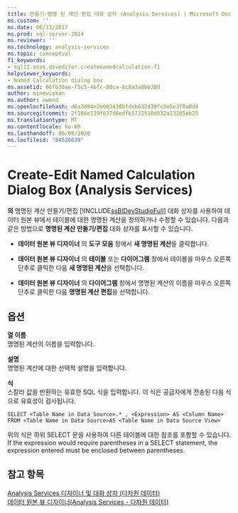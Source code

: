 ```yaml
---
title: 만들기-명명 된 계산 편집 대화 상자 (Analysis Services) | Microsoft Docs
ms.custom: ''
ms.date: 06/13/2017
ms.prod: sql-server-2014
ms.reviewer: ''
ms.technology: analysis-services
ms.topic: conceptual
f1_keywords:
- sql12.asvs.dsveditor.createnamedcalculation.f1
helpviewer_keywords:
- Named Calculation dialog box
ms.assetid: 66fb30ae-f5c5-4bfc-80ca-8c8a3a9bb30d
author: minewiskan
ms.author: owend
ms.openlocfilehash: d6a3d94e2e003410bfdeb632d30fc0e5e3f8a0d4
ms.sourcegitcommit: 2f166e139f637d6edfb5731510d632a13205eb25
ms.translationtype: MT
ms.contentlocale: ko-KR
ms.lasthandoff: 06/08/2020
ms.locfileid: "84526639"
---
```

# <a name="create-edit-named-calculation-dialog-box-analysis-services"></a>Create-Edit Named Calculation Dialog Box (Analysis Services)
  **의** 명명된 계산 만들기/편집 [!INCLUDE[ssBIDevStudioFull](../includes/ssbidevstudiofull-md.md)] 대화 상자를 사용하여 데이터 원본 뷰에서 테이블에 대한 명명된 계산을 정의하거나 수정할 수 있습니다. 다음과 같은 방법으로 **명명된 계산 만들기/편집** 대화 상자를 표시할 수 있습니다.  
  
-   **데이터 원본 뷰 디자이너** 의 **도구 모음** 창에서 **새 명명된 계산**을 클릭합니다.  
  
-   **데이터 원본 뷰 디자이너** 의 **테이블** 또는 **다이어그램** 창에서 테이블을 마우스 오른쪽 단추로 클릭한 다음 **새 명명된 계산**을 선택합니다.  
  
-   **데이터 원본 뷰 디자이너** 의 **다이어그램** 창에서 명명된 계산의 이름을 마우스 오른쪽 단추로 클릭한 다음 **명명된 계산 편집**을 선택합니다.  
  
## <a name="options"></a>옵션  
 **열 이름**  
 명명된 계산의 이름을 입력합니다.  
  
 **설명**  
 명명된 계산에 대한 선택적 설명을 입력합니다.  
  
 **식**  
 스칼라 값을 반환하는 유효한 SQL 식을 입력합니다. 이 식은 공급자에게 전송된 다음 식으로 유효성이 검사됩니다.  
  
```  
SELECT <Table Name in Data Source>.* , <Expression> AS <Column Name> FROM <Table Name in Data Source>AS <Table Name in Data Source View>  
```  
  
 위의 식은 하위 SELECT 문을 사용하여 다른 테이블에 대한 참조를 포함할 수 있습니다. If the expression would require parentheses in a SELECT statement, the expression entered must be enclosed between parentheses.  
  
## <a name="see-also"></a>참고 항목  
 [Analysis Services 디자이너 및 대화 상자 &#40;다차원 데이터&#41;](analysis-services-designers-and-dialog-boxes-multidimensional-data.md)   
 [데이터 원본 뷰 디자이너&#40;Analysis Services - 다차원 데이터&#41;](data-source-view-designer-analysis-services-multidimensional-data.md)  
  
  

